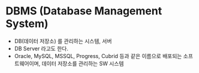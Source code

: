 # DBMS (Database Management System)

- DB(데이터 저장소) 를 관리하는 시스템, 서버
- DB Server 라고도 한다.
- Oracle, MySQL, MSSQL, Progress, Cubrid 등과 같은
  이름으로 배포되는 소프트웨어이며, 데이터 저장소를 관리하는 SW 시스템
